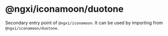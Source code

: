 # @ngxi/iconamoon/duotone

Secondary entry point of `@ngxi/iconamoon`. It can be used by importing from `@ngxi/iconamoon/duotone`.
